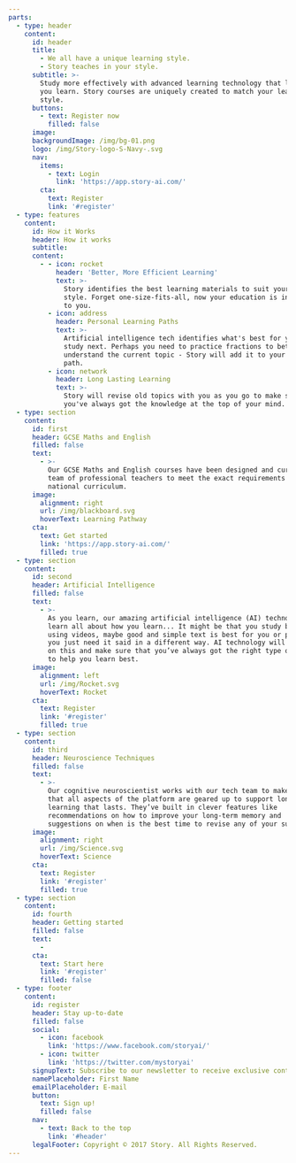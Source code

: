 ```yaml
---
parts:
  - type: header
    content:
      id: header
      title:
        - We all have a unique learning style.
        - Story teaches in your style.
      subtitle: >-
        Study more effectively with advanced learning technology that learns how
        you learn. Story courses are uniquely created to match your learning
        style.
      buttons:
        - text: Register now
          filled: false
      image:
      backgroundImage: /img/bg-01.png
      logo: /img/Story-logo-S-Navy-.svg
      nav:
        items:
          - text: Login
            link: 'https://app.story-ai.com/'
        cta:
          text: Register
          link: '#register'
  - type: features
    content:
      id: How it Works
      header: How it works
      subtitle:
      content:
        - - icon: rocket
            header: 'Better, More Efficient Learning'
            text: >-
              Story identifies the best learning materials to suit your learning
              style. Forget one-size-fits-all, now your education is individual
              to you.
          - icon: address
            header: Personal Learning Paths
            text: >-
              Artificial intelligence tech identifies what's best for you to
              study next. Perhaps you need to practice fractions to better
              understand the current topic - Story will add it to your learning
              path.
          - icon: network
            header: Long Lasting Learning
            text: >-
              Story will revise old topics with you as you go to make sure that
              you've always got the knowledge at the top of your mind.
  - type: section
    content:
      id: first
      header: GCSE Maths and English
      filled: false
      text:
        - >-
          Our GCSE Maths and English courses have been designed and curated by a
          team of professional teachers to meet the exact requirements of the UK
          national curriculum.
      image:
        alignment: right
        url: /img/blackboard.svg
        hoverText: Learning Pathway
      cta:
        text: Get started
        link: 'https://app.story-ai.com/'
        filled: true
  - type: section
    content:
      id: second
      header: Artificial Intelligence
      filled: false
      text:
        - >-
          As you learn, our amazing artificial intelligence (AI) technology will
          learn all about how you learn... It might be that you study better
          using videos, maybe good and simple text is best for you or perhaps
          you just need it said in a different way. AI technology will pick up
          on this and make sure that you’ve always got the right type of content
          to help you learn best.
      image:
        alignment: left
        url: /img/Rocket.svg
        hoverText: Rocket
      cta:
        text: Register
        link: '#register'
        filled: true
  - type: section
    content:
      id: third
      header: Neuroscience Techniques
      filled: false
      text:
        - >-
          Our cognitive neuroscientist works with our tech team to make sure
          that all aspects of the platform are geared up to support long-term
          learning that lasts. They’ve built in clever features like
          recommendations on how to improve your long-term memory and
          suggestions on when is the best time to revise any of your subjects.
      image:
        alignment: right
        url: /img/Science.svg
        hoverText: Science
      cta:
        text: Register
        link: '#register'
        filled: true
  - type: section
    content:
      id: fourth
      header: Getting started
      filled: false
      text:
        -
      cta:
        text: Start here
        link: '#register'
        filled: false
  - type: footer
    content:
      id: register
      header: Stay up-to-date
      filled: false
      social:
        - icon: facebook
          link: 'https://www.facebook.com/storyai/'
        - icon: twitter
          link: 'https://twitter.com/mystoryai'
      signupText: Subscribe to our newsletter to receive exclusive content.
      namePlaceholder: First Name
      emailPlaceholder: E-mail
      button:
        text: Sign up!
        filled: false
      nav:
        - text: Back to the top
          link: '#header'
      legalFooter: Copyright © 2017 Story. All Rights Reserved.
---
```



